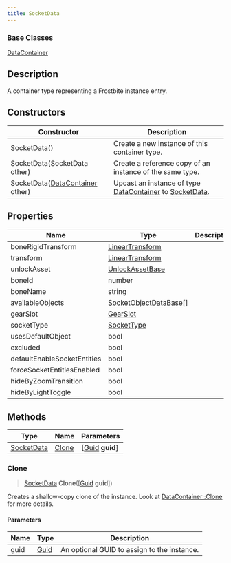 ```yaml
---
title: SocketData
---
```

### Base Classes

[DataContainer](/vext/ref/shared/class/datacontainer)

## Description

A container type representing a Frostbite instance entry.

## Constructors

| Constructor                                                           | Description                                                                                                 |
| --------------------------------------------------------------------- | ----------------------------------------------------------------------------------------------------------- |
| SocketData()                                                          | Create a new instance of this container type.                                                               |
| SocketData(SocketData other)                                          | Create a reference copy of an instance of the same type.                                                    |
| SocketData([DataContainer](/vext/ref/shared/class/datacontainer) other) | Upcast an instance of type [DataContainer](/vext/ref/shared/class/datacontainer) to [SocketData](/vext/ref/fb/socketdata/). |

## Properties

| Name                        | Type                                                    | Description |
| --------------------------- | ------------------------------------------------------- | ----------- |
| boneRigidTransform          | [LinearTransform](/vext/ref/shared/class/lineartransform) |             |
| transform                   | [LinearTransform](/vext/ref/shared/class/lineartransform) |             |
| unlockAsset                 | [UnlockAssetBase](/vext/ref/fb/unlockassetbase/)                      |             |
| boneId                      | number                                                  |             |
| boneName                    | string                                                  |             |
| availableObjects            | [SocketObjectDataBase](/vext/ref/fb/socketobjectdatabase/)\[\]        |             |
| gearSlot                    | [GearSlot](/vext/ref/fb/gearslot/)                                    |             |
| socketType                  | [SocketType](/vext/ref/fb/sockettype/)                                |             |
| usesDefaultObject           | bool                                                    |             |
| excluded                    | bool                                                    |             |
| defaultEnableSocketEntities | bool                                                    |             |
| forceSocketEntitiesEnabled  | bool                                                    |             |
| hideByZoomTransition        | bool                                                    |             |
| hideByLightToggle           | bool                                                    |             |

## Methods

| Type                     | Name            | Parameters                                     |
| ------------------------ | --------------- | ---------------------------------------------- |
| [SocketData](/vext/ref/fb/socketdata/) | [Clone](#clone) | \[[Guid](/vext/ref/shared/class/guid) **guid**\] |

### Clone

> [SocketData](/vext/ref/fb/socketdata/) **Clone**(\[[Guid](/vext/ref/shared/class/guid) **guid**\])

Creates a shallow-copy clone of the instance. Look at [DataContainer::Clone](/vext/ref/shared/class/datacontainer#clone) for more details.

#### Parameters

| Name | Type         | Description                                 |
| ---- | ------------ | ------------------------------------------- |
| guid | [Guid](/vext/ref/shared/class/guid/) | An optional GUID to assign to the instance. |
